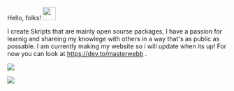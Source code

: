 Hello, folks! <img src="https://raw.githubusercontent.com/MartinHeinz/MartinHeinz/master/wave.gif" width="30px">



I create Skripts that are mainly open sourse packages, I have a passion for learnig and shareing my knowlege with others in a way that's as public as possable. I am currently making my website so i will update when its up! For now you can look at https://dev.to/masterwebb .


![](https://img.shields.io/badge/Laguages-Script,JavaScript,HTML,CSS,C++.-informational?style=flat&logo=<LOGO_NAME>&logoColor=white&color=2bbc8a)

![](https://img.shields.io/badge/Editor-IntellijIDEA-informational?style=flat&logo=<LOGO_NAME>&logoColor=white&color=2bbc8a)
